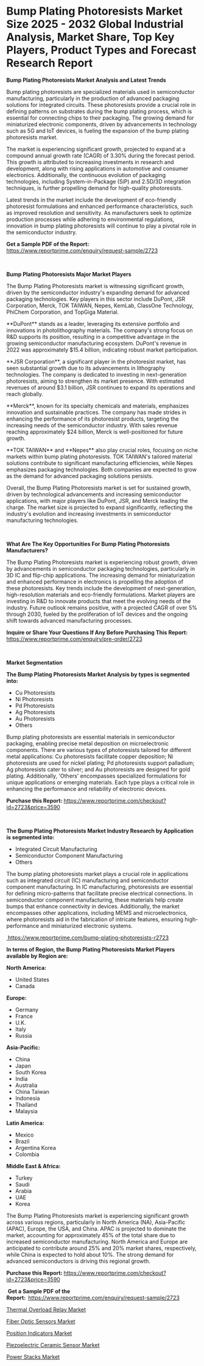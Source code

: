 <p><h1>Bump Plating Photoresists Market Size 2025 - 2032 Global Industrial Analysis, Market Share, Top Key Players, Product Types and Forecast Research Report</h1></p><p><strong>Bump Plating Photoresists Market Analysis and Latest Trends</strong></p>
<p><p>Bump plating photoresists are specialized materials used in semiconductor manufacturing, particularly in the production of advanced packaging solutions for integrated circuits. These photoresists provide a crucial role in defining patterns on substrates during the bump plating process, which is essential for connecting chips to their packaging. The growing demand for miniaturized electronic components, driven by advancements in technology such as 5G and IoT devices, is fueling the expansion of the bump plating photoresists market.</p><p>The market is experiencing significant growth, projected to expand at a compound annual growth rate (CAGR) of 3.30% during the forecast period. This growth is attributed to increasing investments in research and development, along with rising applications in automotive and consumer electronics. Additionally, the continuous evolution of packaging technologies, including System-in-Package (SiP) and 2.5D/3D integration techniques, is further propelling demand for high-quality photoresists.</p><p>Latest trends in the market include the development of eco-friendly photoresist formulations and enhanced performance characteristics, such as improved resolution and sensitivity. As manufacturers seek to optimize production processes while adhering to environmental regulations, innovation in bump plating photoresists will continue to play a pivotal role in the semiconductor industry.</p></p>
<p><strong>Get a Sample PDF of the Report:&nbsp;</strong> <a href="https://www.reportprime.com/enquiry/request-sample/2723?utm_campaign=1119&utm_medium=2&utm_source=Github&utm_content=ia&utm_term=18032025&utm_id=bump-plating-photoresists">https://www.reportprime.com/enquiry/request-sample/2723</a></p>
<p>&nbsp;</p>
<p><strong>Bump Plating Photoresists Major Market Players</strong></p>
<p><p>The Bump Plating Photoresists market is witnessing significant growth, driven by the semiconductor industry's expanding demand for advanced packaging technologies. Key players in this sector include DuPont, JSR Corporation, Merck, TOK TAIWAN, Nepes, KemLab, ClassOne Technology, PhiChem Corporation, and TopGiga Material.</p><p>**DuPont** stands as a leader, leveraging its extensive portfolio and innovations in photolithography materials. The company's strong focus on R&D supports its position, resulting in a competitive advantage in the growing semiconductor manufacturing ecosystem. DuPont's revenue in 2022 was approximately $15.4 billion, indicating robust market participation.</p><p>**JSR Corporation**, a significant player in the photoresist market, has seen substantial growth due to its advancements in lithography technologies. The company is dedicated to investing in next-generation photoresists, aiming to strengthen its market presence. With estimated revenues of around $3.1 billion, JSR continues to expand its operations and reach globally.</p><p>**Merck**, known for its specialty chemicals and materials, emphasizes innovation and sustainable practices. The company has made strides in enhancing the performance of its photoresist products, targeting the increasing needs of the semiconductor industry. With sales revenue reaching approximately $24 billion, Merck is well-positioned for future growth.</p><p>**TOK TAIWAN** and **Nepes** also play crucial roles, focusing on niche markets within bump plating photoresists. TOK TAIWAN's tailored material solutions contribute to significant manufacturing efficiencies, while Nepes emphasizes packaging technologies. Both companies are expected to grow as the demand for advanced packaging solutions persists.</p><p>Overall, the Bump Plating Photoresists market is set for sustained growth, driven by technological advancements and increasing semiconductor applications, with major players like DuPont, JSR, and Merck leading the charge. The market size is projected to expand significantly, reflecting the industry's evolution and increasing investments in semiconductor manufacturing technologies.</p></p>
<p>&nbsp;</p>
<p><strong>What Are The Key Opportunities For Bump Plating Photoresists Manufacturers?</strong></p>
<p><p>The Bump Plating Photoresists market is experiencing robust growth, driven by advancements in semiconductor packaging technologies, particularly in 3D IC and flip-chip applications. The increasing demand for miniaturization and enhanced performance in electronics is propelling the adoption of these photoresists. Key trends include the development of next-generation, high-resolution materials and eco-friendly formulations. Market players are investing in R&D to innovate products that meet the evolving needs of the industry. Future outlook remains positive, with a projected CAGR of over 5% through 2030, fueled by the proliferation of IoT devices and the ongoing shift towards advanced manufacturing processes.</p></p>
<p><strong>Inquire or Share Your Questions If Any Before Purchasing This Report:</strong> <a href="https://www.reportprime.com/enquiry/pre-order/2723?utm_campaign=1119&utm_medium=2&utm_source=Github&utm_content=ia&utm_term=18032025&utm_id=bump-plating-photoresists">https://www.reportprime.com/enquiry/pre-order/2723</a></p>
<p>&nbsp;</p>
<p><strong>Market Segmentation</strong></p>
<p><strong>The Bump Plating Photoresists Market Analysis by types is segmented into:</strong></p>
<p><ul><li>Cu Photoresists</li><li>Ni Photoresists</li><li>Pd Photoresists</li><li>Ag Photoresists</li><li>Au Photoresists</li><li>Others</li></ul></p>
<p><p>Bump plating photoresists are essential materials in semiconductor packaging, enabling precise metal deposition on microelectronic components. There are various types of photoresists tailored for different metal applications: Cu photoresists facilitate copper deposition; Ni photoresists are used for nickel plating; Pd photoresists support palladium; Ag photoresists cater to silver; and Au photoresists are designed for gold plating. Additionally, 'Others' encompasses specialized formulations for unique applications or emerging materials. Each type plays a critical role in enhancing the performance and reliability of electronic devices.</p></p>
<p><strong>Purchase this Report:&nbsp;</strong><a href="https://www.reportprime.com/checkout?id=2723&price=3590&utm_campaign=1119&utm_medium=2&utm_source=Github&utm_content=ia&utm_term=18032025&utm_id=bump-plating-photoresists">https://www.reportprime.com/checkout?id=2723&price=3590</a></p>
<p>&nbsp;</p>
<p><strong>The Bump Plating Photoresists Market Industry Research by Application is segmented into:</strong></p>
<p><ul><li>Integrated Circuit Manufacturing</li><li>Semiconductor Component Manufacturing</li><li>Others</li></ul></p>
<p><p>The bump plating photoresists market plays a crucial role in applications such as integrated circuit (IC) manufacturing and semiconductor component manufacturing. In IC manufacturing, photoresists are essential for defining micro-patterns that facilitate precise electrical connections. In semiconductor component manufacturing, these materials help create bumps that enhance connectivity in devices. Additionally, the market encompasses other applications, including MEMS and microelectronics, where photoresists aid in the fabrication of intricate features, ensuring high-performance and miniaturized electronic systems.</p></p>
<p><a href="https://www.reportprime.com/bump-plating-photoresists-r2723?utm_campaign=1119&utm_medium=2&utm_source=Github&utm_content=ia&utm_term=18032025&utm_id=bump-plating-photoresists">&nbsp;https://www.reportprime.com/bump-plating-photoresists-r2723</a></p>
<p><strong>In terms of Region, the Bump Plating Photoresists Market Players available by Region are:</strong></p>
<p>
    <p> <strong> North America: </strong>
        <ul>
            <li>United States</li>
            <li>Canada</li>
        </ul>
        </p> 
    <p> <strong> Europe: </strong>
        <ul>
            <li>Germany</li>
            <li>France</li>
            <li>U.K.</li>
            <li>Italy</li>
            <li>Russia</li>
        </ul>
        </p> 
    <p> <strong> Asia-Pacific: </strong>
        <ul>
            <li>China</li>
            <li>Japan</li>
            <li>South Korea</li>
            <li>India</li>
            <li>Australia</li>
            <li>China Taiwan</li>
            <li>Indonesia</li>
            <li>Thailand</li>
            <li>Malaysia</li>
        </ul>
        </p> 
    <p> <strong> Latin America: </strong>
        <ul>
            <li>Mexico</li>
            <li>Brazil</li>
            <li>Argentina Korea</li>
            <li>Colombia</li>
        </ul>
        </p> 
    <p> <strong> Middle East & Africa: </strong>
        <ul>
            <li>Turkey</li>
            <li>Saudi</li>
            <li>Arabia</li>
            <li>UAE</li>
            <li>Korea</li>
        </ul>
    </p>
    </p>
<p><p>The Bump Plating Photoresists market is experiencing significant growth across various regions, particularly in North America (NA), Asia-Pacific (APAC), Europe, the USA, and China. APAC is projected to dominate the market, accounting for approximately 45% of the total share due to increased semiconductor manufacturing. North America and Europe are anticipated to contribute around 25% and 20% market shares, respectively, while China is expected to hold about 10%. The strong demand for advanced semiconductors is driving this regional growth.</p></p>
<p><strong>Purchase this Report: </strong><a href="https://www.reportprime.com/checkout?id=2723&price=3590&utm_campaign=1119&utm_medium=2&utm_source=Github&utm_content=ia&utm_term=18032025&utm_id=bump-plating-photoresists">https://www.reportprime.com/checkout?id=2723&price=3590</a></p>
<p>&nbsp;<strong>Get a Sample PDF of the Report:&nbsp;&nbsp;</strong><a href="https://www.reportprime.com/enquiry/request-sample/2723?utm_campaign=1119&utm_medium=2&utm_source=Github&utm_content=ia&utm_term=18032025&utm_id=bump-plating-photoresists">https://www.reportprime.com/enquiry/request-sample/2723</a></p>
<p><strong></strong></p>
<p><p><a href="https://github.com/seibttullyjh/Market-Research-Report-List-1/blob/main/thermal-overload-relay-market.md?utm_campaign=1119&utm_medium=2&utm_source=Github&utm_content=ia&utm_term=18032025&utm_id=bump-plating-photoresists">Thermal Overload Relay Market</a></p><p><a href="https://github.com/lynlynyusay/Market-Research-Report-List-1/blob/main/fiber-optic-sensors-market.md?utm_campaign=1119&utm_medium=2&utm_source=Github&utm_content=ia&utm_term=18032025&utm_id=bump-plating-photoresists">Fiber Optic Sensors Market</a></p><p><a href="https://github.com/storcweithzg/Market-Research-Report-List-1/blob/main/position-indicators-market.md?utm_campaign=1119&utm_medium=2&utm_source=Github&utm_content=ia&utm_term=18032025&utm_id=bump-plating-photoresists">Position Indicators Market</a></p><p><a href="https://github.com/spoorsusama/Market-Research-Report-List-1/blob/main/piezoelectric-ceramic-sensor-market.md?utm_campaign=1119&utm_medium=2&utm_source=Github&utm_content=ia&utm_term=18032025&utm_id=bump-plating-photoresists">Piezoelectric Ceramic Sensor Market</a></p><p><a href="https://github.com/azorrotutus/Market-Research-Report-List-1/blob/main/power-stacks-market.md?utm_campaign=1119&utm_medium=2&utm_source=Github&utm_content=ia&utm_term=18032025&utm_id=bump-plating-photoresists">Power Stacks Market</a></p></p>